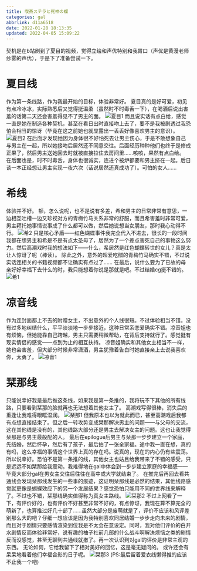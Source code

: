 ```yaml
---
title: 喫茶ステラと死神の蝶
categories: gal
abbrlink: d11a6518
date: 2022-01-28 18:13:35
updated: 2022-04-05 15:09:22
---
```

契机是在b站刷到了夏目的视频，觉得立绘和声优特别和我胃口（声优是黄漫老师纱雾的声优），于是下了准备尝试一下。
<!--more-->
# 夏目线
作为第一条线路，作为我最开始的目标，体验非常好。
夏目真的是好可爱，初见有点冷冰冰，实际熟悉后又觉得挺温柔（虽然时不时毒舌一下），在喝酒后说出害羞的话第二天还会害羞得见不了男主的面。
![夏目1](https://cdn.jsdelivr.net/gh/ourandream/blog_images@master/星光咖啡厅/夏目1.1brhr25jowg0.webp)
而且说实话有点白给，感觉一直是她在制造各种契机，甚至在看日出时直接吻上去了，要不是我被剧透过我恐怕会相当的惊讶（毕竟在这之前她也就显露出一丢丢好像喜欢男主的意识）。
![夏目2](https://cdn.jsdelivr.net/gh/ourandream/blog_images@master/星光咖啡厅/夏目2.77hhr6vg6340.webp)
在后面才发现她因为身体很不好怕死去让男主伤心，于是不敢想象自己与男主在一起，所以她接吻后居然还不同意交往。后面经历种种他们也终于是修成正果了，然后男主送她回去时就被直接拉住去房间里……咳咳，果然有点白给。
在后面也是，时不时毒舌，身体也很诚实，连进个被炉都要和男主挤在一起。后日谈一本正经想让男主实现一夜六次（话说居然还真成功了）。可怕的女人……
# 希线
体验并不好。
额，怎么说呢，也不是说有多差，希和男主的日常非常有意思，一边相互吐槽一边又珍视对方的青梅竹马关系非常的舒服，而且希害羞时非常可爱，男主拜托她事情说事成了什么都可以做，然后她说想当女朋友，那时我心动得不行。
![希2](https://cdn.jsdelivr.net/gh/ourandream/blog_images@master/星光咖啡厅/希2.41yn9j6ogq40.webp)
只是核心矛盾——红色蝴蝶事件我完全代入不进去，很长的一段时间我都在想男主和希是不是有点太圣母了，居然为了一个差点害死自己的事物这么努力。然后高潮戏时我的想法如下——什么，希居然是红色蝴蝶转世的女儿？真是太让人惊讶了呢（棒读）。
除此之外，意外的超爱吃醋的青梅竹马确实不错，不过说实话连相关的书籍视频都不让确实有点过了……
在最后，说什么要为了已故的母亲好好幸福下去什么的时，我只能想着你说是那就是吧。不过结婚cg挺不错的。
![希1](https://cdn.jsdelivr.net/gh/ourandream/blog_images@master/星光咖啡厅/希1.1htzg7favbb4.webp)
# 凉音线
作为连封面都上不去的附赠女主，不出意外的个人线很短。不过体验相当不错。没有过多地纠结什么，平平淡淡地一步步接近，这种日常系恋爱确实不错。凉音姐也有烦恼，但她能靠自己跨越，男主只需要稍微帮助，在背后支持就行了。感觉挺有现实情侣的感觉——点到为止的相互扶持。
凉音姐确实和其他女主相当不一样，她也会害羞，但大部分时候非常潇洒，男主犹豫着告白时她直接亲上去说我喜欢你，太勇了。
![凉音1](https://cdn.jsdelivr.net/gh/ourandream/blog_images@master/星光咖啡厅/凉音1.3smzd9dtifq0.webp)
# 栞那线
只能说幸好我是最后推这条线，如果我是第一条推的，我将玩不下其他的所有线路，只要看到栞那的脸就再也无法想着其他女主了。
高潮戏写得很棒，消失后的重逢让我难得眼眶湿润。
![栞那1](https://cdn.jsdelivr.net/gh/ourandream/blog_images@master/星光咖啡厅/栞那1.webp)
但我原本也以为就此而已，甚至高潮戏后我都有点想直接结束了。但之后一转攻势变成栞那解决男主的问题——与父母的交流，这在其他线是没有的，其他线路大部分还是男主去解决女主的问题。这也让我觉得栞那是与男主最般配的人。
最后在epilogue后男主与栞那一步步建立一个家庭，先结婚，然后怀孕，然后有了孩子，最后拍了一张全家福。途中我一直在想，真的有吗，这么幸福的事情这个世界上真的存在吗。说真的，现在的内心仍有些震荡。
所以说幸好。恐怕不是第一条推的线，其他女主也姑且给我带来了不错的感受，只是远远不如栞那给我震动。我难得地在gal中体会到一步步建立家庭的幸福感——毕竟大部分gal在男女主交往后往往在高中或大学就结束了。
在推完后再回去看共通线会发现栞那线发生的一些事的痕迹，这证明栞那线是必然的结果，其他线路感觉就更像是蝴蝶效应下的另一个发展结果？感觉恐怕只能用不同的世界线来解释了。不过也不错，栞那线确实值得称为真女主路线。
![栞那2](https://cdn.jsdelivr.net/gh/ourandream/blog_images@master/星光咖啡厅/栞那2.webp)
不过上网看了一下，有评价好的，也有评价不好甚至非常不好的，有点惊讶，我现在算不算完全的萌新了，也算推过好几十部了……虽然大部分是废萌就是了，评价不应该和风评差别那么大的吧？仔细一想应该是因为我特别喜欢同居结婚一步步走向未来的剧情，而且对于剧情只要感情渲染到位我是不太会在意设定。同时，我对他们评价的白开水剧情反而体验非常好，说有趣的柚子社前几部的什么战斗啊解决烦恼之类的剧情反而没感觉，甚至无聊到共通线就撤了。再一次认识到对gal的评价是非常主观的东西。
无论如何，它给我留下了相对美好的回忆，这是毫无疑问的。
或许还会有呆呆地看着他们幸福合影的日子呢。
![栞那3](https://cdn.jsdelivr.net/gh/ourandream/blog_images@master/星光咖啡厅/栞那3.webp)
(PS:最后留着爱衣线懒得推的应该不止我一个吧)